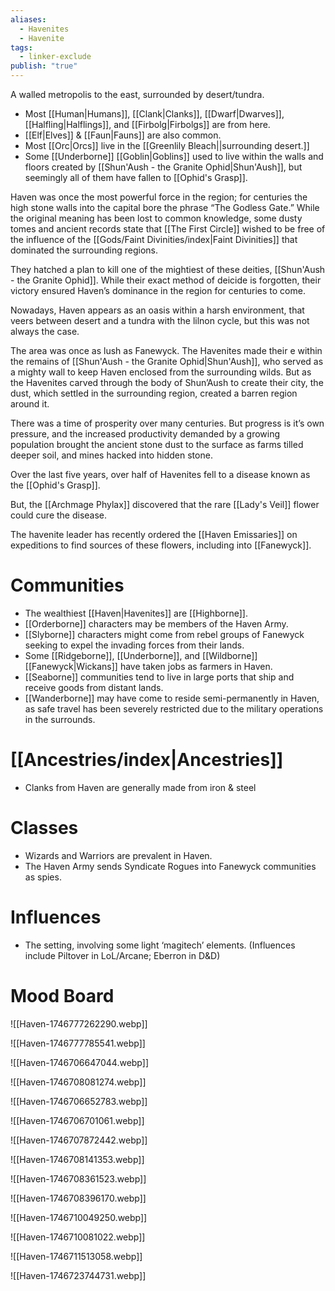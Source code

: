 ```yaml
---
aliases:
  - Havenites
  - Havenite
tags:
  - linker-exclude
publish: "true"
---
```

A walled metropolis to the east, surrounded by desert/tundra.
* Most [[Human|Humans]], [[Clank|Clanks]], [[Dwarf|Dwarves]], [[Halfling|Halflings]], and [[Firbolg|Firbolgs]] are from here.
* [[Elf|Elves]] & [[Faun|Fauns]]  are also common.
* Most [[Orc|Orcs]] live in the [[Greenlily Bleach||surrounding desert.]]
* Some [[Underborne]] [[Goblin|Goblins]] used to live within the walls and floors created by [[Shun'Aush - the Granite Ophid|Shun'Aush]], but seemingly all of them have fallen to [[Ophid's Grasp]]. 

Haven was once the most powerful force in the region; for centuries the high stone walls into the capital bore the phrase “The Godless Gate.” While the original meaning has been lost to common knowledge, some dusty tomes and ancient records state that [[The First Circle]]  wished to be free of the influence of the [[Gods/Faint Divinities/index|Faint Divinities]] that dominated the surrounding regions. 

They hatched a plan to kill one of the mightiest of these deities, [[Shun'Aush - the Granite Ophid]]. While their exact method of deicide is forgotten, their victory ensured Haven’s dominance in the region for centuries to come. 

Nowadays, Haven appears as an oasis within a harsh environment, that veers between desert and a tundra with the lilnon cycle, but this was not always the case.

The area was once as lush as Fanewyck. The Havenites made their e within the remains of [[Shun'Aush - the Granite Ophid|Shun'Aush]], who served as a mighty wall to keep Haven enclosed from the surrounding wilds. But as the Havenites carved through the body of Shun’Aush to create their city, the dust, which settled in the surrounding region, created a barren region around it.

There was a time of prosperity over many centuries. But progress is it’s own pressure, and the increased productivity demanded by a growing population brought the ancient stone dust to the surface as farms tilled deeper soil, and mines hacked into hidden stone. 

Over the last five years, over half of Havenites fell to a disease known as the [[Ophid's Grasp]].

But, the [[Archmage Phylax]] discovered that the rare [[Lady's Veil]] flower could cure the disease.

The havenite leader has recently ordered the [[Haven Emissaries]] on expeditions to find sources of these flowers, including into [[Fanewyck]].
# Communities
* The wealthiest [[Haven|Havenites]] are [[Highborne]].
* [[Orderborne]] characters may be members of the Haven Army.
* [[Slyborne]] characters might come from rebel groups of Fanewyck seeking to expel the invading forces from their lands. 
* Some [[Ridgeborne]], [[Underborne]], and [[Wildborne]] [[Fanewyck|Wickans]] have taken jobs as farmers in Haven.
* [[Seaborne]] communities tend to live in large ports that ship and receive goods from distant lands.
* [[Wanderborne]] may have come to reside semi-permanently in Haven, as safe travel has been severely restricted due to the military operations in the surrounds.
# [[Ancestries/index|Ancestries]]
* Clanks from Haven are generally made from iron & steel
# Classes
* Wizards and Warriors are prevalent in Haven. 
* The Haven Army sends Syndicate Rogues into Fanewyck communities as spies. 

# Influences
* The setting, involving some light ‘magitech’ elements. (Influences include Piltover in LoL/Arcane; Eberron in D&D)

# Mood Board

![[Haven-1746777262290.webp]]

![[Haven-1746777785541.webp]]


![[Haven-1746706647044.webp]]

![[Haven-1746708081274.webp]]

![[Haven-1746706652783.webp]]

![[Haven-1746706701061.webp]]

![[Haven-1746707872442.webp]]

![[Haven-1746708141353.webp]]

![[Haven-1746708361523.webp]]

![[Haven-1746708396170.webp]]

![[Haven-1746710049250.webp]]

![[Haven-1746710081022.webp]]

![[Haven-1746711513058.webp]]

![[Haven-1746723744731.webp]]

